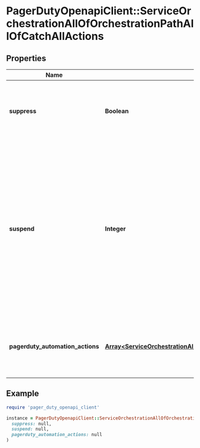 # PagerDutyOpenapiClient::ServiceOrchestrationAllOfOrchestrationPathAllOfCatchAllActions

## Properties

| Name | Type | Description | Notes |
| ---- | ---- | ----------- | ----- |
| **suppress** | **Boolean** | If true, the resulting alert is suppressed. Suppressed alerts will not trigger an incident. | [optional] |
| **suspend** | **Integer** | The number of seconds to suspend the resulting alert before triggering. This effectively pauses incident notifications. If a resolve event arrives before the alert triggers then PagerDuty won&#39;t create an incident for this the resulting alert. | [optional] |
| **pagerduty_automation_actions** | [**Array&lt;ServiceOrchestrationAllOfOrchestrationPathAllOfCatchAllActionsAllOfPagerdutyAutomationActionsInner&gt;**](ServiceOrchestrationAllOfOrchestrationPathAllOfCatchAllActionsAllOfPagerdutyAutomationActionsInner.md) | Configure an Automation Action associated with the resulting incident. | [optional] |

## Example

```ruby
require 'pager_duty_openapi_client'

instance = PagerDutyOpenapiClient::ServiceOrchestrationAllOfOrchestrationPathAllOfCatchAllActions.new(
  suppress: null,
  suspend: null,
  pagerduty_automation_actions: null
)
```

